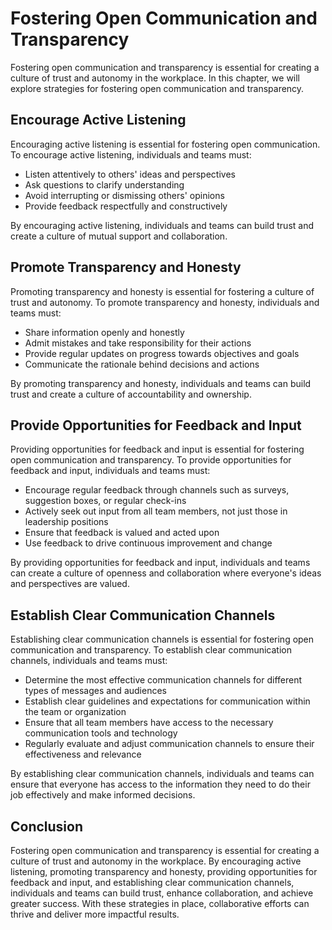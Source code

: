 Fostering Open Communication and Transparency
==================================================================================================

Fostering open communication and transparency is essential for creating a culture of trust and autonomy in the workplace. In this chapter, we will explore strategies for fostering open communication and transparency.

Encourage Active Listening
--------------------------

Encouraging active listening is essential for fostering open communication. To encourage active listening, individuals and teams must:

* Listen attentively to others' ideas and perspectives
* Ask questions to clarify understanding
* Avoid interrupting or dismissing others' opinions
* Provide feedback respectfully and constructively

By encouraging active listening, individuals and teams can build trust and create a culture of mutual support and collaboration.

Promote Transparency and Honesty
--------------------------------

Promoting transparency and honesty is essential for fostering a culture of trust and autonomy. To promote transparency and honesty, individuals and teams must:

* Share information openly and honestly
* Admit mistakes and take responsibility for their actions
* Provide regular updates on progress towards objectives and goals
* Communicate the rationale behind decisions and actions

By promoting transparency and honesty, individuals and teams can build trust and create a culture of accountability and ownership.

Provide Opportunities for Feedback and Input
--------------------------------------------

Providing opportunities for feedback and input is essential for fostering open communication and transparency. To provide opportunities for feedback and input, individuals and teams must:

* Encourage regular feedback through channels such as surveys, suggestion boxes, or regular check-ins
* Actively seek out input from all team members, not just those in leadership positions
* Ensure that feedback is valued and acted upon
* Use feedback to drive continuous improvement and change

By providing opportunities for feedback and input, individuals and teams can create a culture of openness and collaboration where everyone's ideas and perspectives are valued.

Establish Clear Communication Channels
--------------------------------------

Establishing clear communication channels is essential for fostering open communication and transparency. To establish clear communication channels, individuals and teams must:

* Determine the most effective communication channels for different types of messages and audiences
* Establish clear guidelines and expectations for communication within the team or organization
* Ensure that all team members have access to the necessary communication tools and technology
* Regularly evaluate and adjust communication channels to ensure their effectiveness and relevance

By establishing clear communication channels, individuals and teams can ensure that everyone has access to the information they need to do their job effectively and make informed decisions.

Conclusion
----------

Fostering open communication and transparency is essential for creating a culture of trust and autonomy in the workplace. By encouraging active listening, promoting transparency and honesty, providing opportunities for feedback and input, and establishing clear communication channels, individuals and teams can build trust, enhance collaboration, and achieve greater success. With these strategies in place, collaborative efforts can thrive and deliver more impactful results.
